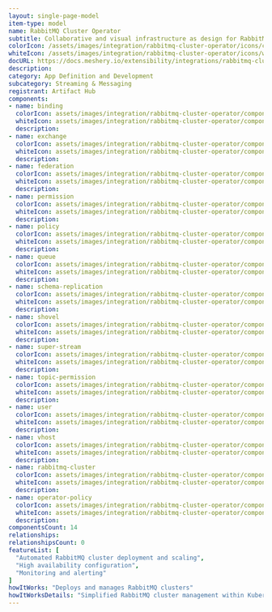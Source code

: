 ```yaml
---
layout: single-page-model
item-type: model
name: RabbitMQ Cluster Operator
subtitle: Collaborative and visual infrastructure as design for RabbitMQ Cluster Operator
colorIcon: /assets/images/integration/rabbitmq-cluster-operator/icons/color/rabbitmq-cluster-operator-color.svg
whiteIcon: /assets/images/integration/rabbitmq-cluster-operator/icons/white/rabbitmq-cluster-operator-white.svg
docURL: https://docs.meshery.io/extensibility/integrations/rabbitmq-cluster-operator
description: 
category: App Definition and Development
subcategory: Streaming & Messaging
registrant: Artifact Hub
components: 
- name: binding
  colorIcon: assets/images/integration/rabbitmq-cluster-operator/components/binding/icons/color/binding-color.svg
  whiteIcon: assets/images/integration/rabbitmq-cluster-operator/components/binding/icons/white/binding-white.svg
  description: 
- name: exchange
  colorIcon: assets/images/integration/rabbitmq-cluster-operator/components/exchange/icons/color/exchange-color.svg
  whiteIcon: assets/images/integration/rabbitmq-cluster-operator/components/exchange/icons/white/exchange-white.svg
  description: 
- name: federation
  colorIcon: assets/images/integration/rabbitmq-cluster-operator/components/federation/icons/color/federation-color.svg
  whiteIcon: assets/images/integration/rabbitmq-cluster-operator/components/federation/icons/white/federation-white.svg
  description: 
- name: permission
  colorIcon: assets/images/integration/rabbitmq-cluster-operator/components/permission/icons/color/permission-color.svg
  whiteIcon: assets/images/integration/rabbitmq-cluster-operator/components/permission/icons/white/permission-white.svg
  description: 
- name: policy
  colorIcon: assets/images/integration/rabbitmq-cluster-operator/components/policy/icons/color/policy-color.svg
  whiteIcon: assets/images/integration/rabbitmq-cluster-operator/components/policy/icons/white/policy-white.svg
  description: 
- name: queue
  colorIcon: assets/images/integration/rabbitmq-cluster-operator/components/queue/icons/color/queue-color.svg
  whiteIcon: assets/images/integration/rabbitmq-cluster-operator/components/queue/icons/white/queue-white.svg
  description: 
- name: schema-replication
  colorIcon: assets/images/integration/rabbitmq-cluster-operator/components/schema-replication/icons/color/schema-replication-color.svg
  whiteIcon: assets/images/integration/rabbitmq-cluster-operator/components/schema-replication/icons/white/schema-replication-white.svg
  description: 
- name: shovel
  colorIcon: assets/images/integration/rabbitmq-cluster-operator/components/shovel/icons/color/shovel-color.svg
  whiteIcon: assets/images/integration/rabbitmq-cluster-operator/components/shovel/icons/white/shovel-white.svg
  description: 
- name: super-stream
  colorIcon: assets/images/integration/rabbitmq-cluster-operator/components/super-stream/icons/color/super-stream-color.svg
  whiteIcon: assets/images/integration/rabbitmq-cluster-operator/components/super-stream/icons/white/super-stream-white.svg
  description: 
- name: topic-permission
  colorIcon: assets/images/integration/rabbitmq-cluster-operator/components/topic-permission/icons/color/topic-permission-color.svg
  whiteIcon: assets/images/integration/rabbitmq-cluster-operator/components/topic-permission/icons/white/topic-permission-white.svg
  description: 
- name: user
  colorIcon: assets/images/integration/rabbitmq-cluster-operator/components/user/icons/color/user-color.svg
  whiteIcon: assets/images/integration/rabbitmq-cluster-operator/components/user/icons/white/user-white.svg
  description: 
- name: vhost
  colorIcon: assets/images/integration/rabbitmq-cluster-operator/components/vhost/icons/color/vhost-color.svg
  whiteIcon: assets/images/integration/rabbitmq-cluster-operator/components/vhost/icons/white/vhost-white.svg
  description: 
- name: rabbitmq-cluster
  colorIcon: assets/images/integration/rabbitmq-cluster-operator/components/rabbitmq-cluster/icons/color/rabbitmq-cluster-color.svg
  whiteIcon: assets/images/integration/rabbitmq-cluster-operator/components/rabbitmq-cluster/icons/white/rabbitmq-cluster-white.svg
  description: 
- name: operator-policy
  colorIcon: assets/images/integration/rabbitmq-cluster-operator/components/operator-policy/icons/color/operator-policy-color.svg
  whiteIcon: assets/images/integration/rabbitmq-cluster-operator/components/operator-policy/icons/white/operator-policy-white.svg
  description: 
componentsCount: 14
relationships: 
relationshipsCount: 0
featureList: [
  "Automated RabbitMQ cluster deployment and scaling",
  "High availability configuration",
  "Monitoring and alerting"
]
howItWorks: "Deploys and manages RabbitMQ clusters"
howItWorksDetails: "Simplified RabbitMQ cluster management within Kubernetes"
---
```

